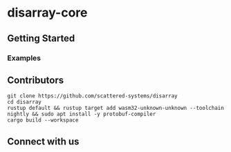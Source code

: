 # disarray-core


## Getting Started

### Examples


## Contributors

    git clone https://github.com/scattered-systems/disarray
    cd disarray
    rustup default && rustup target add wasm32-unknown-unknown --toolchain nightly && sudo apt install -y protobuf-compiler
    cargo build --workspace 

## Connect with us

